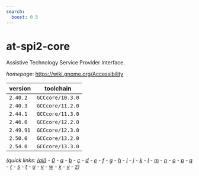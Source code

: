 ```yaml
---
search:
  boost: 0.5
---
```

# at-spi2-core

Assistive Technology Service Provider Interface.

*homepage*: <https://wiki.gnome.org/Accessibility>

version | toolchain
--------|----------
``2.40.2`` | ``GCCcore/10.3.0``
``2.40.3`` | ``GCCcore/11.2.0``
``2.44.1`` | ``GCCcore/11.3.0``
``2.46.0`` | ``GCCcore/12.2.0``
``2.49.91`` | ``GCCcore/12.3.0``
``2.50.0`` | ``GCCcore/13.2.0``
``2.54.0`` | ``GCCcore/13.3.0``


*(quick links: [(all)](../index.md) - [0](../0/index.md) - [a](../a/index.md) - [b](../b/index.md) - [c](../c/index.md) - [d](../d/index.md) - [e](../e/index.md) - [f](../f/index.md) - [g](../g/index.md) - [h](../h/index.md) - [i](../i/index.md) - [j](../j/index.md) - [k](../k/index.md) - [l](../l/index.md) - [m](../m/index.md) - [n](../n/index.md) - [o](../o/index.md) - [p](../p/index.md) - [q](../q/index.md) - [r](../r/index.md) - [s](../s/index.md) - [t](../t/index.md) - [u](../u/index.md) - [v](../v/index.md) - [w](../w/index.md) - [x](../x/index.md) - [y](../y/index.md) - [z](../z/index.md))*

